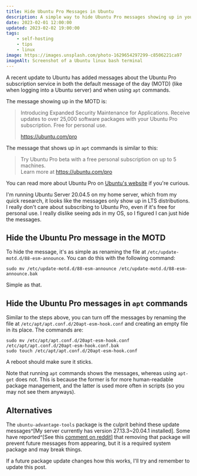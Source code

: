 ```yaml
---
title: Hide Ubuntu Pro Messages in Ubuntu
description: A simple way to hide Ubuntu Pro messages showing up in your Ubuntu system.
date: 2023-02-01 12:00:00
updated: 2023-02-02 19:00:00
tags:
    - self-hosting
    - tips
    - linux
image: https://images.unsplash.com/photo-1629654297299-c8506221ca97
imageAlt: Screenshot of a Ubuntu linux bash terminal
---
```


A recent update to Ubuntu has added messages about the Ubuntu Pro subscription service in both the default message of the day (MOTD) (like when logging into a Ubuntu server) and when using `apt` commands. 

The message showing up in the MOTD is:

> Introducing Expanded Security Maintenance for Applications.
> Receive updates to over 25,000 software packages with your
> Ubuntu Pro subscription. Free for personal use.
>   
> https://ubuntu.com/pro

The message that shows up in `apt` commands is similar to this:

> Try Ubuntu Pro beta with a free personal subscription on up to 5 machines.  
> Learn more at https://ubuntu.com/pro

You can read more about Ubuntu Pro on [Ubuntu's website](https://ubuntu.com/pro) if you're curious.

I'm running Ubuntu Server 20.04.5 on my home server, which from my quick research, it looks like the messages only show up in LTS distributions. I really don't care about subscribing to Ubuntu Pro, even if it's free for personal use. I really dislike seeing ads in my OS, so I figured I can just hide the messages.

## Hide the Ubuntu Pro message in the MOTD
To hide the message, it's as simple as renaming the file at `/etc/update-motd.d/88-esm-announce`. You can do this with the following command:

```
sudo mv /etc/update-motd.d/88-esm-announce /etc/update-motd.d/88-esm-announce.bak
```
Simple as that. 

## Hide the Ubuntu Pro messages in `apt` commands
Similar to the steps above, you can turn off the messages by renaming the file at `/etc/apt/apt.conf.d/20apt-esm-hook.conf` and creating an empty file in its place. The commands are:

```
sudo mv /etc/apt/apt.conf.d/20apt-esm-hook.conf /etc/apt/apt.conf.d/20apt-esm-hook.conf.bak
sudo touch /etc/apt/apt.conf.d/20apt-esm-hook.conf
```
A reboot should make sure it sticks.

Note that running `apt` commands shows the messages, whereas using `apt-get` does not. This is because the former is for more human-readable package management, and the latter is used more often in scripts (so you may not see them anyways).

## Alternatives

The `ubuntu-advantage-tools` package is the culprit behind these update messages^[My server currently has version 27.13.3~20.04.1 installed]. Some have reported^[See this [comment on reddit](https://www.reddit.com/r/Ubuntu/comments/xxafiu/how_to_remove_advertisements_from_apt/iultkp5/)] that removing that package will prevent future messages from appearing, but it is a required system package and may break things.

If a future package update changes how this works, I'll try and remember to update this post.
